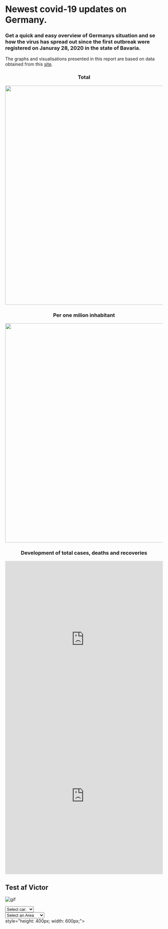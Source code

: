 # Newest covid-19 updates on Germany.

### Get a quick and easy overview of Germanys situation and se how the virus has spread out since the first outbreak were registered on Januray 28, 2020 in the state of Bavaria. 
The graphs and visualisations presented in this report are based on data obtained from this [site](https://www.kaggle.com/headsortails/covid19-tracking-germany?fbclid=IwAR2ouNxb53Z-Mk4emTUpdZog9Uhm02krlCW0yC4woPArAbeF2lt5HyraS-4#covid_de.csv).


<h3 align="center">
Total
</h3>
<p align="center">
  <img width="700" src="BAN1.png">
</p>
<h3 align="center">
Per one milion inhabitant
</h3>
<p align="center">
  <img width="700" src="BAN2.png">
</p>

<h3 align="center">
Development of total cases, deaths and recoveries
</h3>
<iframe src="https://theisgregersen.github.io/Covid-19-DE/overview_cum.html" sandbox="allow-same-origin allow-scripts" width="100%" height="500" scrolling="no" seamless="seamless" frameborder="0"> </iframe>
<iframe src="https://theisgregersen.github.io/Covid-19-DE/Overview_byday.html" sandbox="allow-same-origin allow-scripts" width="100%" height="500" scrolling="no" seamless="seamless" frameborder="0"> </iframe>

## Test af Victor
![gif](animation.gif)

<div class="custom-select" style="width:200px;">
  <select>
    <option value="0">Select car:</option>
    <option value="1">Audi</option>
    <option value="2">BMW</option>
    <option value="3">Citroen</option>
    <option value="4">Ford</option>
    <option value="5">Honda</option>
    <option value="6">Jaguar</option>
    <option value="7">Land Rover</option>
    <option value="8">Mercedes</option>
    <option value="9">Mini</option>
    <option value="10">Nissan</option>
    <option value="11">Toyota</option>
    <option value="12">Volvo</option>
  </select>
</div>

<select>
<option value="">Select an Area</option>
<option value="1">Area1</option>
<option value="2">Area2</option>
<option value="3">Area3</option>
<option value="3">Area4</option>
<option value="3">Not Defined Area</option>
</select>
<div <iframe src="https://theisgregersen.github.io/Covid-19-DE/overview_cum.html" sandbox="allow-same-origin allow-scripts" width="100%" height="500" scrolling="no" seamless="seamless" frameborder="0"> </iframe>  style="height: 400px; width: 600px;"></div>
<div id="chart2"  style="height: 400px; width: 600px;"></div>
<div id="chart3"  style="height: 400px; width: 600px;"></div>
<div id="chart4"  style="height: 400px; width: 600px;"></div>
<div id="chart5"  style="height: 400px; width: 600px;"></div> 













## Slut test Victor

<h3 align="center">
Total infected Heatmap 
</h3>
<iframe src="https://theisgregersen.github.io/Covid-19-DE/heatmap_DE.html" sandbox="allow-same-origin allow-scripts" width="100%" height="500" scrolling="no" seamless="seamless" frameborder="0"> </iframe>

<h3 align="center">
Registered infected over weeks
</h3>
<iframe src="https://theisgregersen.github.io/Covid-19-DE/heatmap_time.html" sandbox="allow-same-origin allow-scripts" width="100%" height="500" scrolling="no" seamless="seamless" frameborder="0"> </iframe>

<h3 align="center">
See if your country is fucked
</h3>
<iframe src="https://theisgregersen.github.io/Covid-19-DE/test1234.html" sandbox="allow-same-origin allow-scripts" width="100%" height="500" scrolling="no" seamless="seamless" frameborder="0"> </iframe>



<details open>
<summary>Dropdown menu - Klik Her?</summary>
<br>
</h3>
<iframe src="https://theisgregersen.github.io/Covid-19-DE/test1234.html" sandbox="allow-same-origin allow-scripts" width="100%" height="500" scrolling="no" seamless="seamless" frameborder="0"> </iframe>
</details>
